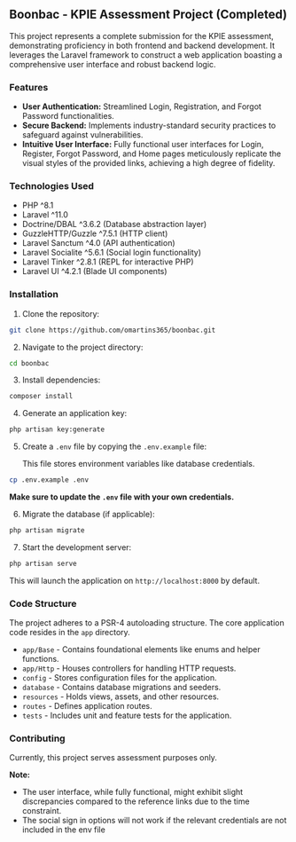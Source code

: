 ## Boonbac - KPIE Assessment Project (Completed)

This project represents a complete submission for the KPIE assessment, demonstrating proficiency in both frontend and backend development. It leverages the Laravel framework to construct a web application boasting a comprehensive user interface and robust backend logic.

### Features

* **User Authentication:** Streamlined Login, Registration, and Forgot Password functionalities.
* **Secure Backend:** Implements industry-standard security practices to safeguard against vulnerabilities.
* **Intuitive User Interface:** Fully functional user interfaces for Login, Register, Forgot Password, and Home pages meticulously replicate the visual styles of the provided links, achieving a high degree of fidelity.

### Technologies Used

* PHP ^8.1
* Laravel ^11.0
* Doctrine/DBAL ^3.6.2 (Database abstraction layer)
* GuzzleHTTP/Guzzle ^7.5.1 (HTTP client)
* Laravel Sanctum ^4.0 (API authentication)
* Laravel Socialite ^5.6.1 (Social login functionality)
* Laravel Tinker ^2.8.1 (REPL for interactive PHP)
* Laravel UI ^4.2.1 (Blade UI components)


### Installation

1. Clone the repository:

```bash
git clone https://github.com/omartins365/boonbac.git
```

2. Navigate to the project directory:

```bash
cd boonbac
```

3. Install dependencies:

```bash
composer install
```

4. Generate an application key:

```bash
php artisan key:generate
```

5. Create a `.env` file by copying the `.env.example` file:

   This file stores environment variables like database credentials.

```bash
cp .env.example .env
```

   **Make sure to update the `.env` file with your own credentials.**

6. Migrate the database (if applicable):

```bash
php artisan migrate
```

7. Start the development server:

```bash
php artisan serve
```

This will launch the application on `http://localhost:8000` by default.


### Code Structure

The project adheres to a PSR-4 autoloading structure. The core application code resides in the `app` directory.

* `app/Base` - Contains foundational elements like enums and helper functions.
* `app/Http` - Houses controllers for handling HTTP requests.
* `config` - Stores configuration files for the application.
* `database` - Contains database migrations and seeders.
* `resources` - Holds views, assets, and other resources.
* `routes` - Defines application routes.
* `tests` - Includes unit and feature tests for the application.

### Contributing

Currently, this project serves assessment purposes only.

**Note:**

* The user interface, while fully functional, might exhibit slight discrepancies compared to the reference links due to the time constraint. 
* The social sign in options will not work if the relevant credentials are not included in the env file 
